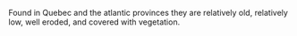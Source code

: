 Found in Quebec and the atlantic provinces they are relatively old, relatively low, well eroded, and covered with vegetation.
